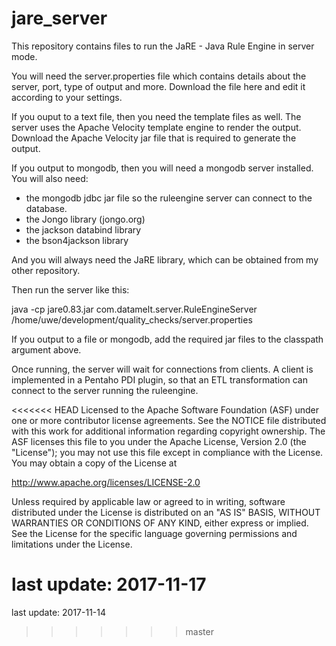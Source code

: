 # jare_server

This repository contains files to run the JaRE - Java Rule Engine in server mode.

You will need the server.properties file which contains details about the server, port, type of output and more. Download the file here and edit it according to your settings.

If you ouput to a text file, then you need the template files as well. The server uses the Apache Velocity template engine
to render the output. Download the Apache Velocity jar file that is required to generate the output.

If you output to mongodb, then you will need a mongodb server installed. You will also need:
- the mongodb jdbc jar file so the ruleengine server can connect to the database.
- the Jongo library (jongo.org)
- the jackson databind library
- the bson4jackson library

And you will always need the JaRE library, which can be obtained from my other repository.

Then run the server like this:

java -cp jare0.83.jar com.datamelt.server.RuleEngineServer /home/uwe/development/quality_checks/server.properties

If you output to a file or mongodb, add the required jar files to the classpath argument above.

Once running, the server will wait for connections from clients. A client is implemented in a Pentaho PDI plugin, so that an ETL
transformation can connect to the server running the ruleengine.

<<<<<<< HEAD
 Licensed to the Apache Software Foundation (ASF) under one
 or more contributor license agreements.  See the NOTICE file
 distributed with this work for additional information
 regarding copyright ownership.  The ASF licenses this file
 to you under the Apache License, Version 2.0 (the
 "License"); you may not use this file except in compliance
 with the License.  You may obtain a copy of the License at

   http://www.apache.org/licenses/LICENSE-2.0

 Unless required by applicable law or agreed to in writing,
 software distributed under the License is distributed on an
 "AS IS" BASIS, WITHOUT WARRANTIES OR CONDITIONS OF ANY
 KIND, either express or implied.  See the License for the
 specific language governing permissions and limitations
 under the License.

last update: 2017-11-17
=======
last update: 2017-11-14
>>>>>>> master

